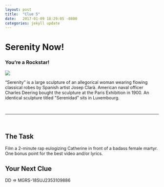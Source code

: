 ```yaml
---
layout: post
title:  "Clue 5"
date:   2017-01-09 18:29:05 -0800
categories: jekyll update
---
```


<h1>Serenity Now!</h1>
<h3>You’re a Rockstar!</h3>
<img class="clue-pic" src="https://en.wikipedia.org/wiki/List_of_public_art_in_Washington,_D.C.,_Ward_1#/media/File:Serenity_statue_-_Washington,_D.C..jpg">
<br>
<p>“Serenity” is a large sculpture of an allegorical woman wearing flowing classical robes by Spanish artist Josep Clarà. American naval officer Charles Deering bought the sculpture at the Paris Exhibition in 1900. An identical sculpture titled "Serenidad” sits in Luxembourg.
</p>
<br>
<hr>
<br>

<h2>The Task</h2>
<p>Film a 2-minute rap eulogizing Catherine in front of a badass female martyr. One bonus point for the best video and/or lyrics.
</p>

<h2>Your Next Clue</h2>
<p>DD => MGRS-18SUJ2353109886</p>